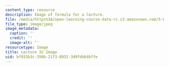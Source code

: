 ```yaml
---
content_type: resource
description: Image of formula for a lecture.
file: /media/https%3A/open-learning-course-data-rc.s3.amazonaws.com/5-80-small-molecule-spectroscopy-and-dynamics-fall-2008/bf031b3c350b21f380323d9fdb64bffe_lec32image.jpg
file_type: image/jpeg
image_metadata:
  caption: ''
  credit: ''
  image-alt: ''
resourcetype: Image
title: Lecture 32 Image
uid: bf031b3c-350b-21f3-8032-3d9fdb64bffe
---
```

